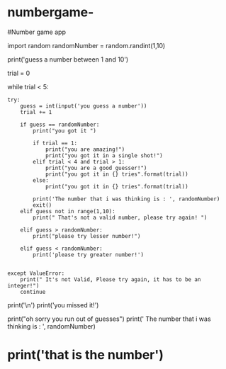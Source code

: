 # numbergame-
#Number game app


import random
randomNumber = random.randint(1,10)

print('guess a number between 1 and 10')

trial = 0

while trial < 5:

    try:
        guess = int(input('you guess a number'))
        trial += 1

        if guess == randomNumber:
            print("you got it ")

            if trial == 1:
                print("you are amazing!")
                print("you got it in a single shot!")
            elif trial < 4 and trial > 1:
                print("you are a good guesser!")
                print("you got it in {} tries".format(trial))
            else:
                print("you got it in {} tries".format(trial))

            print('The number that i was thinking is : ', randomNumber)
            exit()
        elif guess not in range(1,10):
            print(" That's not a valid number, please try again! ")

        elif guess > randomNumber:
            print("please try lesser number!")

        elif guess < randomNumber:
            print('please try greater number!')

       
    except ValueError:
        print(" It's not Valid, Please try again, it has to be an integer!")
        continue

print('\n')
print('you missed it!')

print("oh sorry you run out of guesses")
print(' The number that i was thinking is : ', randomNumber)





# print('that is the number')





















